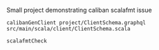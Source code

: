 Small project demonstrating caliban scalafmt issue

```
calibanGenClient project/ClientSchema.graphql src/main/scala/client/ClientSchema.scala

scalafmtCheck
```
